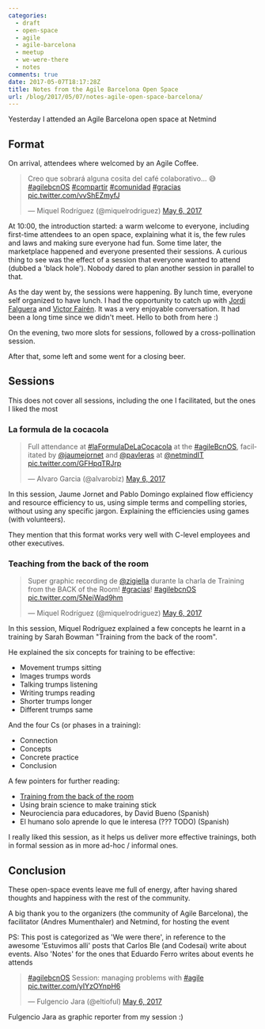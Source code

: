 ```yaml
---
categories:
  - draft
  - open-space
  - agile
  - agile-barcelona
  - meetup
  - we-were-there
  - notes
comments: true
date: 2017-05-07T18:17:28Z
title: Notes from the Agile Barcelona Open Space
url: /blog/2017/05/07/notes-agile-open-space-barcelona/
---
```


Yesterday I attended an Agile Barcelona open space at Netmind

## Format

On arrival, attendees where welcomed by an Agile Coffee. 

<blockquote class="twitter-tweet" data-lang="en"><p lang="es" dir="ltr">Creo que sobrará alguna cosita del café colaborativo... 😅 <a href="https://twitter.com/hashtag/agilebcnOS?src=hash">#agilebcnOS</a> <a href="https://twitter.com/hashtag/compartir?src=hash">#compartir</a> <a href="https://twitter.com/hashtag/comunidad?src=hash">#comunidad</a> <a href="https://twitter.com/hashtag/gracias?src=hash">#gracias</a> <a href="https://t.co/vvShEZmyfJ">pic.twitter.com/vvShEZmyfJ</a></p>&mdash; Miquel Rodríguez (@miquelrodriguez) <a href="https://twitter.com/miquelrodriguez/status/860792625347137536">May 6, 2017</a></blockquote>
<script async src="//platform.twitter.com/widgets.js" charset="utf-8"></script>

At 10:00, the introduction started: a warm welcome to everyone, including first-time attendees to an open space, explaining what it is, the few rules and laws and making sure everyone had fun. Some time later, the marketplace happened and everyone presented their sessions. A curious thing to see was the effect of a session that everyone wanted to attend (dubbed a 'black hole'). Nobody dared to plan another session in parallel to that.

As the day went by, the sessions were happening. By lunch time, everyone self organized to have lunch. I had the opportunity to catch up with [Jordi Falguera](https://twitter.com/Jordi_Falguera) and [Victor Fairén](https://twitter.com/torinoxx). It was a very enjoyable conversation. It had been a long time since we didn't meet. Hello to both from here :)

On the evening, two more slots for sessions, followed by a cross-pollination session.

After that, some left and some went for a closing beer.

## Sessions

This does not cover all sessions, including the one I facilitated, but the ones I liked the most

### La formula de la cocacola

<blockquote class="twitter-tweet" data-lang="en"><p lang="en" dir="ltr">Full attendance at <a href="https://twitter.com/hashtag/laFormulaDeLaCocacola?src=hash">#laFormulaDeLaCocacola</a> at the <a href="https://twitter.com/hashtag/agileBcnOS?src=hash">#agileBcnOS</a>, facilitated by <a href="https://twitter.com/jaumejornet">@jaumejornet</a> and <a href="https://twitter.com/pavleras">@pavleras</a> at <a href="https://twitter.com/netmindIT">@netmindIT</a> <a href="https://t.co/GFHpqTRJrp">pic.twitter.com/GFHpqTRJrp</a></p>&mdash; Alvaro Garcia (@alvarobiz) <a href="https://twitter.com/alvarobiz/status/860800423787204608">May 6, 2017</a></blockquote>

In this session, Jaume Jornet and Pablo Domingo explained flow efficiency and resource efficiency to us, using simple terms and compelling stories, without using any specific jargon. Explaining the efficiencies using games (with volunteers).

They mention that this format works very well with C-level employees and other executives.

### Teaching from the back of the room

<blockquote class="twitter-tweet" data-lang="en"><p lang="en" dir="ltr">Super graphic recording de <a href="https://twitter.com/zigiella">@zigiella</a> durante la charla de Training from the BACK of the Room! <a href="https://twitter.com/hashtag/gracias?src=hash">#gracias</a>! <a href="https://twitter.com/hashtag/agilebcnOS?src=hash">#agilebcnOS</a> <a href="https://t.co/5NeiWad9hm">pic.twitter.com/5NeiWad9hm</a></p>&mdash; Miquel Rodríguez (@miquelrodriguez) <a href="https://twitter.com/miquelrodriguez/status/860888995148034048">May 6, 2017</a></blockquote>

In this session, Miquel Rodríguez explained a few concepts he learnt in a training by Sarah Bowman "Training from the back of the room".

He explained the six concepts for training to be effective:

  * Movement trumps sitting
  * Images trumps words
  * Talking trumps listening
  * Writing trumps reading
  * Shorter trumps longer
  * Different trumps same

And the four Cs (or phases in a training):

  * Connection
  * Concepts
  * Concrete practice
  * Conclusion

A few pointers for further reading:

  * [Training from the back of the room](https://www.amazon.com/Training-Back-Room-Aside-Learn/dp/0787996629)
  * Using brain science to make training stick
  * Neurociencia para educadores, by David Bueno (Spanish)
  * El humano solo aprende lo que le interesa (??? TODO) (Spanish)
 
I really liked this session, as it helps us deliver more effective trainings, both in formal session as in more ad-hoc / informal ones.

## Conclusion

These open-space events leave me full of energy, after having shared thoughts and happiness with the rest of the community.

A big thank you to the organizers (the community of Agile Barcelona), the facilitator (Andres Mumenthaler) and Netmind, for hosting the event

PS: This post is categorized as 'We were there', in reference to the awesome 'Estuvimos alli' posts that Carlos Ble (and Codesai) write about events. Also 'Notes' for the ones that Eduardo Ferro writes about events he attends


<blockquote class="twitter-tweet" data-lang="en"><p lang="en" dir="ltr"><a href="https://twitter.com/hashtag/agilebcnOS?src=hash">#agilebcnOS</a> Session: managing problems with <a href="https://twitter.com/hashtag/agile?src=hash">#agile</a> <a href="https://t.co/yIYzOYnpH6">pic.twitter.com/yIYzOYnpH6</a></p>&mdash; Fulgencio Jara (@eltioful) <a href="https://twitter.com/eltioful/status/860791870938599424">May 6, 2017</a></blockquote>

Fulgencio Jara as graphic reporter from my session :)

